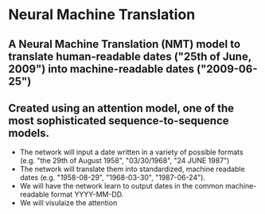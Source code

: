 # Neural Machine Translation

## A Neural Machine Translation (NMT) model to translate human-readable dates ("25th of June, 2009") into machine-readable dates ("2009-06-25")
## Created using an attention model, one of the most sophisticated sequence-to-sequence models. 

* The network will input a date written in a variety of possible formats (e.g. "the 29th of August 1958", "03/30/1968", "24 JUNE 1987") 
* The network will translate them into standardized, machine readable dates (e.g. "1958-08-29", "1968-03-30", "1987-06-24"). 
* We will have the network learn to output dates in the common machine-readable format YYYY-MM-DD. 
* We will visulaize the attention